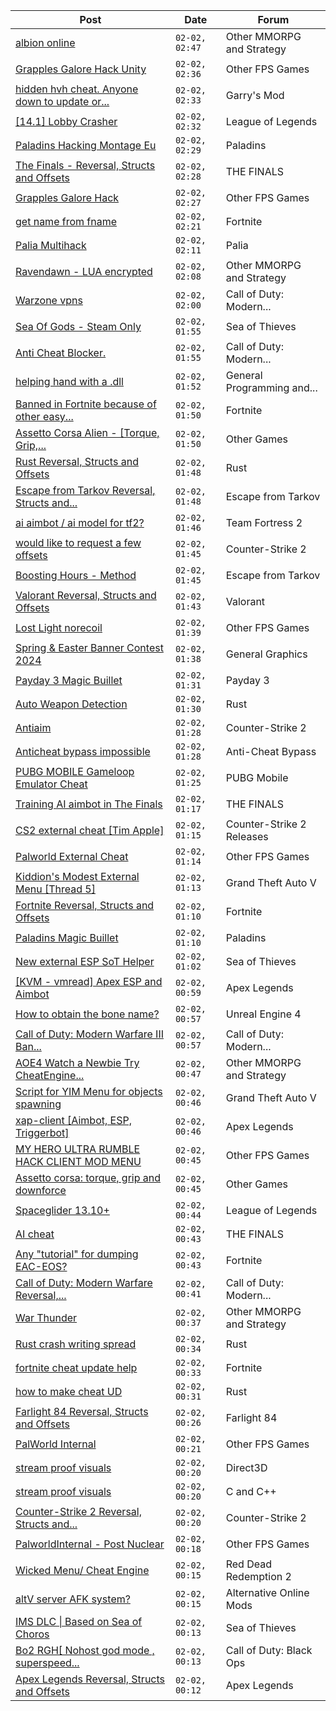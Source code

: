 |Post|Date|Forum|
|----|----|-----|
|[albion online](https://www.unknowncheats.me/forum/other-mmorpg-and-strategy/621896-albion-online.html)|`02-02, 02:47`|Other MMORPG and Strategy|
|[Grapples Galore Hack Unity](https://www.unknowncheats.me/forum/other-fps-games/621895-grapples-galore-hack-unity.html)|`02-02, 02:36`|Other FPS Games|
|[hidden hvh cheat. Anyone down to update or...](https://www.unknowncheats.me/forum/garry-s-mod/621894-hidden-hvh-cheat-update-cheat-usable.html)|`02-02, 02:33`|Garry's Mod|
|[\[14.1\] Lobby Crasher](https://www.unknowncheats.me/forum/league-of-legends/620451-14-1-lobby-crasher.html)|`02-02, 02:32`|League of Legends|
|[Paladins Hacking Montage Eu](https://www.unknowncheats.me/forum/paladins/621893-paladins-hacking-montage-eu.html)|`02-02, 02:29`|Paladins|
|[The Finals - Reversal, Structs and Offsets](https://www.unknowncheats.me/forum/the-finals/516372-finals-reversal-structs-offsets.html)|`02-02, 02:28`|THE FINALS|
|[Grapples Galore Hack](https://www.unknowncheats.me/forum/other-fps-games/621892-grapples-galore-hack.html)|`02-02, 02:27`|Other FPS Games|
|[get name from fname](https://www.unknowncheats.me/forum/fortnite/621019-name-fname.html)|`02-02, 02:21`|Fortnite|
|[Palia Multihack](https://www.unknowncheats.me/forum/palia/596326-palia-multihack.html)|`02-02, 02:11`|Palia|
|[Ravendawn - LUA encrypted](https://www.unknowncheats.me/forum/other-mmorpg-and-strategy/619475-ravendawn-lua-encrypted.html)|`02-02, 02:08`|Other MMORPG and Strategy|
|[Warzone vpns](https://www.unknowncheats.me/forum/call-of-duty-modern-warfare-3-a/621008-warzone-vpns.html)|`02-02, 02:00`|Call of Duty: Modern...|
|[Sea Of Gods - Steam Only](https://www.unknowncheats.me/forum/sea-of-thieves/614719-sea-gods-steam.html)|`02-02, 01:55`|Sea of Thieves|
|[Anti Cheat Blocker.](https://www.unknowncheats.me/forum/call-of-duty-modern-warfare-iii/620024-anti-cheat-blocker.html)|`02-02, 01:55`|Call of Duty: Modern...|
|[helping hand with a .dll](https://www.unknowncheats.me/forum/general-programming-and-reversing/621889-helping-hand-dll.html)|`02-02, 01:52`|General Programming and...|
|[Banned in Fortnite because of other easy...](https://www.unknowncheats.me/forum/fortnite/621134-banned-fortnite-easy-anticheat-game.html)|`02-02, 01:50`|Fortnite|
|[Assetto Corsa Alien - \[Torque, Grip,...](https://www.unknowncheats.me/forum/other-games/511184-assetto-corsa-alien-torque-grip-downforce.html)|`02-02, 01:50`|Other Games|
|[Rust Reversal, Structs and Offsets](https://www.unknowncheats.me/forum/rust/164256-rust-reversal-structs-offsets.html)|`02-02, 01:48`|Rust|
|[Escape from Tarkov Reversal, Structs and...](https://www.unknowncheats.me/forum/escape-from-tarkov/226519-escape-tarkov-reversal-structs-offsets.html)|`02-02, 01:48`|Escape from Tarkov|
|[ai aimbot / ai model for tf2?](https://www.unknowncheats.me/forum/team-fortress-2-a/621637-ai-aimbot-ai-model-tf2.html)|`02-02, 01:46`|Team Fortress 2|
|[would like to request a few offsets](https://www.unknowncheats.me/forum/counter-strike-2-a/621886-request-offsets.html)|`02-02, 01:45`|Counter-Strike 2|
|[Boosting Hours - Method](https://www.unknowncheats.me/forum/escape-from-tarkov/620462-boosting-hours-method.html)|`02-02, 01:45`|Escape from Tarkov|
|[Valorant Reversal, Structs and Offsets](https://www.unknowncheats.me/forum/valorant/385792-valorant-reversal-structs-offsets.html)|`02-02, 01:43`|Valorant|
|[Lost Light norecoil](https://www.unknowncheats.me/forum/other-fps-games/618699-lost-light-norecoil.html)|`02-02, 01:39`|Other FPS Games|
|[Spring & Easter Banner Contest 2024](https://www.unknowncheats.me/forum/general-graphics/621885-spring-easter-banner-contest-2024-a.html)|`02-02, 01:38`|General Graphics|
|[Payday 3 Magic Buillet](https://www.unknowncheats.me/forum/payday-3-a/621779-payday-3-magic-buillet.html)|`02-02, 01:31`|Payday 3|
|[Auto Weapon Detection](https://www.unknowncheats.me/forum/rust/620758-auto-weapon-detection.html)|`02-02, 01:30`|Rust|
|[Antiaim](https://www.unknowncheats.me/forum/counter-strike-2-a/621593-antiaim.html)|`02-02, 01:28`|Counter-Strike 2|
|[Anticheat bypass impossible](https://www.unknowncheats.me/forum/anti-cheat-bypass/621815-anticheat-bypass-impossible.html)|`02-02, 01:28`|Anti-Cheat Bypass|
|[PUBG MOBILE Gameloop Emulator Cheat](https://www.unknowncheats.me/forum/pubg-mobile/576303-pubg-mobile-gameloop-emulator-cheat.html)|`02-02, 01:25`|PUBG Mobile|
|[Training AI aimbot in The Finals](https://www.unknowncheats.me/forum/the-finals/616898-training-ai-aimbot-finals.html)|`02-02, 01:17`|THE FINALS|
|[CS2 external cheat \[Tim Apple\]](https://www.unknowncheats.me/forum/counter-strike-2-releases/609206-cs2-external-cheat-tim-apple.html)|`02-02, 01:15`|Counter-Strike 2 Releases|
|[Palworld External Cheat](https://www.unknowncheats.me/forum/other-fps-games/620558-palworld-external-cheat.html)|`02-02, 01:14`|Other FPS Games|
|[Kiddion's Modest External Menu \[Thread 5\]](https://www.unknowncheats.me/forum/grand-theft-auto-v/576854-kiddions-modest-external-menu-thread-5-a.html)|`02-02, 01:13`|Grand Theft Auto V|
|[Fortnite Reversal, Structs and Offsets](https://www.unknowncheats.me/forum/fortnite/235061-fortnite-reversal-structs-offsets.html)|`02-02, 01:10`|Fortnite|
|[Paladins Magic Buillet](https://www.unknowncheats.me/forum/paladins/619864-paladins-magic-buillet.html)|`02-02, 01:10`|Paladins|
|[New external ESP SoT Helper](https://www.unknowncheats.me/forum/sea-of-thieves/581265-external-esp-sot-helper.html)|`02-02, 01:02`|Sea of Thieves|
|[\[KVM - vmread\] Apex ESP and Aimbot](https://www.unknowncheats.me/forum/apex-legends/406426-kvm-vmread-apex-esp-aimbot.html)|`02-02, 00:59`|Apex Legends|
|[How to obtain the bone name?](https://www.unknowncheats.me/forum/unreal-engine-4-a/618817-obtain-bone-name.html)|`02-02, 00:57`|Unreal Engine 4|
|[Call of Duty: Modern Warfare III Ban...](https://www.unknowncheats.me/forum/call-of-duty-modern-warfare-iii/606188-call-duty-modern-warfare-iii-ban-discussion-thread.html)|`02-02, 00:57`|Call of Duty: Modern...|
|[AOE4 Watch a Newbie Try CheatEngine...](https://www.unknowncheats.me/forum/other-mmorpg-and-strategy/612326-aoe4-watch-newbie-try-cheatengine-walk.html)|`02-02, 00:47`|Other MMORPG and Strategy|
|[Script for YIM Menu for objects spawning](https://www.unknowncheats.me/forum/grand-theft-auto-v/620673-script-yim-menu-objects-spawning.html)|`02-02, 00:46`|Grand Theft Auto V|
|[xap-client \[Aimbot, ESP, Triggerbot\]](https://www.unknowncheats.me/forum/apex-legends/606842-xap-client-aimbot-esp-triggerbot.html)|`02-02, 00:46`|Apex Legends|
|[MY HERO ULTRA RUMBLE HACK CLIENT MOD MENU](https://www.unknowncheats.me/forum/other-fps-games/617205-hero-ultra-rumble-hack-client-mod-menu.html)|`02-02, 00:45`|Other FPS Games|
|[Assetto corsa: torque, grip and downforce](https://www.unknowncheats.me/forum/other-games/598183-assetto-corsa-torque-grip-downforce.html)|`02-02, 00:45`|Other Games|
|[Spaceglider 13.10+](https://www.unknowncheats.me/forum/league-of-legends/583987-spaceglider-13-10-a.html)|`02-02, 00:44`|League of Legends|
|[AI cheat](https://www.unknowncheats.me/forum/the-finals/621623-ai-cheat.html)|`02-02, 00:43`|THE FINALS|
|[Any "tutorial" for dumping EAC-EOS?](https://www.unknowncheats.me/forum/fortnite/619657-tutorial-dumping-eac-eos.html)|`02-02, 00:43`|Fortnite|
|[Call of Duty: Modern Warfare Reversal,...](https://www.unknowncheats.me/forum/call-of-duty-modern-warfare/384429-call-duty-modern-warfare-reversal-structs-offsets.html)|`02-02, 00:41`|Call of Duty: Modern...|
|[War Thunder](https://www.unknowncheats.me/forum/other-mmorpg-and-strategy/85949-war-thunder.html)|`02-02, 00:37`|Other MMORPG and Strategy|
|[Rust crash writing spread](https://www.unknowncheats.me/forum/rust/620737-rust-crash-writing-spread.html)|`02-02, 00:34`|Rust|
|[fortnite cheat update help](https://www.unknowncheats.me/forum/fortnite/621877-fortnite-cheat-update-help.html)|`02-02, 00:33`|Fortnite|
|[how to make cheat UD](https://www.unknowncheats.me/forum/rust/621761-cheat-ud.html)|`02-02, 00:31`|Rust|
|[Farlight 84 Reversal, Structs and Offsets](https://www.unknowncheats.me/forum/farlight-84-a/580566-farlight-84-reversal-structs-offsets.html)|`02-02, 00:26`|Farlight 84|
|[PalWorld Internal](https://www.unknowncheats.me/forum/other-fps-games/620394-palworld-internal.html)|`02-02, 00:21`|Other FPS Games|
|[stream proof visuals](https://www.unknowncheats.me/forum/direct3d/621875-stream-proof-visuals.html)|`02-02, 00:20`|Direct3D|
|[stream proof visuals](https://www.unknowncheats.me/forum/c-and-c-/621874-stream-proof-visuals.html)|`02-02, 00:20`|C and C++|
|[Counter-Strike 2 Reversal, Structs and...](https://www.unknowncheats.me/forum/counter-strike-2-a/576077-counter-strike-2-reversal-structs-offsets.html)|`02-02, 00:20`|Counter-Strike 2|
|[PalworldInternal - Post Nuclear](https://www.unknowncheats.me/forum/other-fps-games/621709-palworldinternal-post-nuclear.html)|`02-02, 00:18`|Other FPS Games|
|[Wicked Menu/ Cheat Engine](https://www.unknowncheats.me/forum/red-dead-redemption-2-a/372512-wicked-menu-cheat-engine.html)|`02-02, 00:15`|Red Dead Redemption 2|
|[altV server AFK system?](https://www.unknowncheats.me/forum/alternative-online-mods/621747-altv-server-afk-system.html)|`02-02, 00:15`|Alternative Online Mods|
|[IMS DLC \| Based on Sea of Choros](https://www.unknowncheats.me/forum/sea-of-thieves/620837-ims-dlc-based-sea-choros.html)|`02-02, 00:13`|Sea of Thieves|
|[Bo2 RGH\[ Nohost god mode , superspeed...](https://www.unknowncheats.me/forum/call-of-duty-black-ops/621713-bo2-rgh-nohost-god-mode-superspeed-unlimited-ammo.html)|`02-02, 00:13`|Call of Duty: Black Ops|
|[Apex Legends Reversal, Structs and Offsets](https://www.unknowncheats.me/forum/apex-legends/319804-apex-legends-reversal-structs-offsets.html)|`02-02, 00:12`|Apex Legends|
